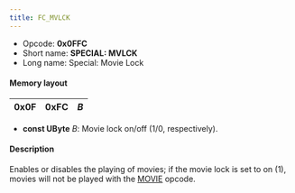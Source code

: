 ```yaml
---
title: FC_MVLCK
---
```


- Opcode: **0x0FFC**
- Short name: **SPECIAL: MVLCK**
- Long name: Special: Movie Lock

#### Memory layout

| 0x0F | 0xFC | *B* |
|------|------|-----|

- **const UByte** *B*: Movie lock on/off (1/0, respectively).

#### Description

Enables or disables the playing of movies; if the movie lock is set to on (1), movies will not be played with the [MOVIE](../F9_MOVIE.md) opcode.
